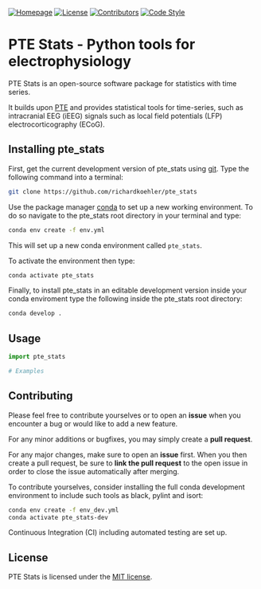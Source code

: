 [![Homepage][homepage-shield]][homepage-url]
[![License][license-shield]][license-url]
[![Contributors][contributors-shield]][contributors-url]
[![Code Style][codestyle-shield]][codestyle-url]


# PTE Stats - Python tools for electrophysiology

PTE Stats is an open-source software package for statistics with time series.

It builds upon [PTE](https://github.com/richardkoehler/pte) and provides statistical tools for time-series, such as intracranial EEG (iEEG) signals such as local field potentials (LFP) electrocorticography (ECoG).

## Installing pte_stats

First, get the current development version of pte_stats using [git](https://git-scm.com/). Type the following command into a terminal:

```bash
git clone https://github.com/richardkoehler/pte_stats
```

Use the package manager [conda](https://docs.conda.io/projects/conda/en/latest/index.html) to set up a new working environment. To do so navigate to the pte_stats root directory in your terminal and type:

```bash
conda env create -f env.yml
```

This will set up a new conda environment called ``pte_stats``.

To activate the environment then type:

```bash
conda activate pte_stats
```

Finally, to install pte_stats in an editable development version inside your conda enviroment type the following inside the pte_stats root directory:

```bash
conda develop .
```

## Usage

```python
import pte_stats

# Examples
```

## Contributing
Please feel free to contribute yourselves or to open an **issue** when you encounter a bug or would like to add a new feature.

For any minor additions or bugfixes, you may simply create a **pull request**. 

For any major changes, make sure to open an **issue** first. When you then create a pull request, be sure to **link the pull request** to the open issue in order to close the issue automatically after merging.

To contribute yourselves, consider installing the full conda development environment to include such tools as black, pylint and isort:

```bash
conda env create -f env_dev.yml
conda activate pte_stats-dev
```

Continuous Integration (CI) including automated testing are set up.

## License
PTE Stats is licensed under the [MIT license](license-url).

<!-- MARKDOWN LINKS & IMAGES -->
<!-- https://www.markdownguide.org/basic-syntax/#reference-style-links -->
[homepage-shield]: https://img.shields.io/static/v1?label=Homepage&message=ICN&logoColor=black&labelColor=grey&logoWidth=20&color=9cf&style=for-the-badge
[homepage-url]: https://www.icneuromodulation.org/
[contributors-shield]: https://img.shields.io/github/contributors/richardkoehler/pte_stats.svg?style=for-the-badge
[contributors-url]: https://github.com/richardkoehler/pte_stats/graphs/contributors
[license-shield]: https://img.shields.io/static/v1?label=License&message=MIT&logoColor=black&labelColor=grey&logoWidth=20&color=yellow&style=for-the-badge
[license-url]: https://github.com/richardkoehler/pte_stats/blob/main/LICENSE/
[codestyle-shield]: https://img.shields.io/static/v1?label=CodeStyle&message=black&logoColor=black&labelColor=grey&logoWidth=20&color=black&style=for-the-badge
[codestyle-url]: https://github.com/psf/black
